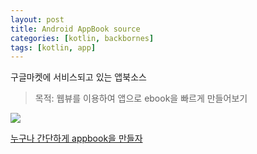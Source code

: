```yaml
---
layout: post
title: Android AppBook source 
categories: [kotlin, backbornes]
tags: [kotlin, app]
---
```


구글마켓에 서비스되고 있는 앱북소스

>목적: 
웹뷰를 이용하여 앱으로 ebook을 빠르게 만들어보기

![](https://raw.githubusercontent.com/VintageAppMaker/android_appbook/master/androidbook.gif)

[누구나 간단하게 appbook을 만들자 ](https://github.com/VintageAppMaker/android_appbook)
